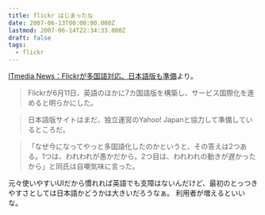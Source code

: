 ```yaml
---
title: flickr はじまったな
date: 2007-06-13T00:00:00.000Z
lastmod: 2007-06-14T22:34:33.000Z
draft: false
tags:
  - flickr
---
```


[ITmedia News：Flickrが多国語対応、日本語版も準備](http://www.itmedia.co.jp/news/articles/0706/12/news074.html)より。

> Flickrが6月11日、英語のほかに7カ国語版を構築し、サービス国際化を進めると明らかにした。

> 日本語版サイトはまだ、独立運営のYahoo! Japanと協力して準備しているところだ。

> 「なぜ今になってやっと多国語化したのかというと、その答えは2つある。1つは、われわれが愚かだから。2つ目は、われわれの動きが遅かったから」と同氏は自嘲気味に言った。

元々使いやすいUIだから慣れれば英語でも支障はないんだけど、最初のとっつきやすさとしては日本語かどうかは大きいだろうなぁ。 利用者が増えるといいな。
